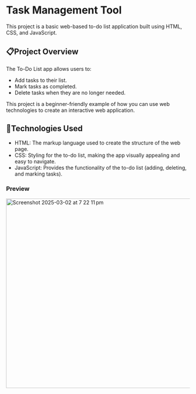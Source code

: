 # Task Management Tool 
This project is a basic web-based to-do list application built using HTML, CSS, and JavaScript.

## 📋Project Overview
The To-Do List app allows users to:

- Add tasks to their list.
- Mark tasks as completed.
- Delete tasks when they are no longer needed.

This project is a beginner-friendly example of how you can use web technologies to create an interactive web application.

## 📱Technologies Used
- HTML: The markup language used to create the structure of the web page.
- CSS: Styling for the to-do list, making the app visually appealing and easy to navigate.
- JavaScript: Provides the functionality of the to-do list (adding, deleting, and marking tasks).

### Preview
<img width="518" alt="Screenshot 2025-03-02 at 7 22 11 pm" src="https://github.com/user-attachments/assets/b2431969-4415-4d5a-8402-1ee983b813d7" />
